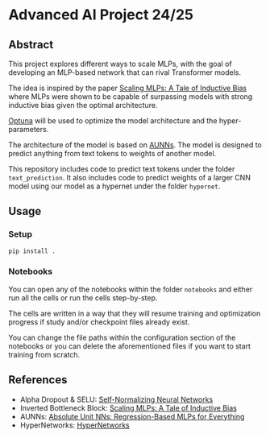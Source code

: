 # Advanced AI Project 24/25

## Abstract
This project explores different ways to scale MLPs, with the goal of developing an MLP-based network that can rival Transformer models.

The idea is inspired by the paper [Scaling MLPs: A Tale of Inductive Bias](https://arxiv.org/abs/2306.13575) where MLPs were shown to be capable of surpassing models with strong inductive bias given the optimal architecture.

[Optuna](https://optuna.org/) will be used to optimize the model architecture and the hyper-parameters.

The architecture of the model is based on [AUNNs](https://gwern.net/aunn). The model is designed to predict anything from text tokens to weights of another model.

This repository includes code to predict text tokens under the folder `text_prediction`.
It also includes code to predict weights of a larger CNN model using our model as a hypernet under the folder `hypernet`.

## Usage

### Setup

```bash
pip install .
```

### Notebooks

You can open any of the notebooks within the folder `notebooks` and either run all the cells or run the cells step-by-step.

The cells are written in a way that they will resume training and optimization progress if study and/or checkpoint files already exist.

You can change the file paths within the configuration section of the notebooks or you can delete the aforementioned files if you want to start training from scratch.

## References
- Alpha Dropout & SELU: [Self-Normalizing Neural Networks](https://arxiv.org/abs/1706.02515)
- Inverted Bottleneck Block: [Scaling MLPs: A Tale of Inductive Bias](https://arxiv.org/abs/2306.13575)
- AUNNs: [Absolute Unit NNs: Regression-Based MLPs for Everything](https://gwern.net/aunn)
- HyperNetworks: [HyperNetworks](https://arxiv.org/abs/1609.09106)

